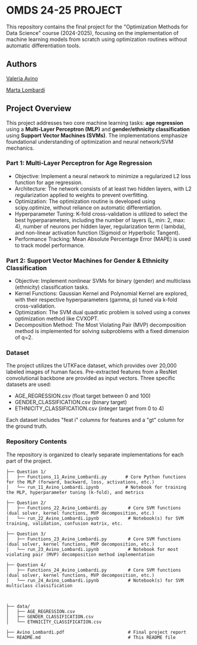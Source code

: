 # OMDS 24-25 PROJECT
This repository contains the final project for the "Optimization Methods for Data Science" course (2024-2025), focusing on the implementation of machine learning models from scratch using optimization routines without automatic differentiation tools.

## Authors

[Valeria Avino](https://github.com/vaal4ds)

[Marta Lombardi](https://github.com/martalombardi)

## Project Overview
This project addresses two core machine learning tasks: **age regression** using a **Multi-Layer Perceptron (MLP)** and **gender/ethnicity classification** using **Support Vector Machines (SVMs)**.
The implementations emphasize foundational understanding of optimization and neural network/SVM mechanics.

### Part 1: Multi-Layer Perceptron for Age Regression

* Objective: Implement a neural network to minimize a regularized L2 loss function for age regression.
* Architecture: The network consists of at least two hidden layers, with L2 regularization applied to weights to prevent overfitting.
* Optimization: The optimization routine is developed using scipy.optimize, without reliance on automatic differentiation.
* Hyperparameter Tuning: K-fold cross-validation is utilized to select the best hyperparameters, including the number of layers (L, min: 2, max: 4), number of neurons per hidden layer, regularization term (
lambda), and non-linear activation function (Sigmoid or Hyperbolic Tangent).
* Performance Tracking: Mean Absolute Percentage Error (MAPE) is used to track model performance.

### Part 2: Support Vector Machines for Gender & Ethnicity Classification

* Objective: Implement nonlinear SVMs for binary (gender) and multiclass (ethnicity) classification tasks.
* Kernel Functions: Gaussian Kernel and Polynomial Kernel are explored, with their respective hyperparameters (gamma, p) tuned via k-fold cross-validation.
* Optimization: The SVM dual quadratic problem is solved using a convex optimization method like CVXOPT.
* Decomposition Method: The Most Violating Pair (MVP) decomposition method is implemented for solving subproblems with a fixed dimension of q=2.

### Dataset
The project utilizes the UTKFace dataset, which provides over 20,000 labeled images of human faces. Pre-extracted features from a ResNet convolutional backbone are provided as input vectors. Three specific datasets are used:

* AGE_REGRESSION.csv (float target between 0 and 100) 
* GENDER_CLASSIFICATION.csv (binary target) 
* ETHNICITY_CLASSIFICATION.csv (integer target from 0 to 4) 

Each dataset includes "feat i" columns for features and a "gt" column for the ground truth.

### Repository Contents
The repository is organized to clearly separate implementations for each part of the project.
```
├── Question 1/
│   ├── Functions_11_Avino_Lombardi.py       # Core Python functions for the MLP (forward, backward, loss, activations, etc.)
│   └── run_11_Avino_Lombardi.ipynb          # Notebook for training the MLP, hyperparameter tuning (k-fold), and metrics

├── Question 2/
│   ├── Functions_22_Avino_Lombardi.py        # Core SVM functions (dual solver, kernel functions, MVP decomposition, etc.)
│   └── run_22_Avino_Lombardi.ipynb           # Notebook(s) for SVM training, validation, confusion matrix, etc.

├── Question 3/
│   ├── Functions_23_Avino_Lombardi.py        # Core SVM functions (dual solver, kernel functions, MVP decomposition, etc.)
│   └── run_23_Avino_Lombardi.ipynb           # Notebook for most violating pair (MVP) decomposition method implementation

├── Question 4/
│   ├── Functions_24_Avino_Lombardi.py        # Core SVM functions (dual solver, kernel functions, MVP decomposition, etc.)
│   └── run_24_Avino_Lombardi.ipynb           # Notebook(s) for SVM multiclass classification



├── data/
│   ├── AGE_REGRESSION.csv
│   ├── GENDER_CLASSIFICATION.csv
│   └── ETHNICITY_CLASSIFICATION.csv

├── Avino_Lombardi.pdf                        # Final project report 
└── README.md                                 # This README file
```
